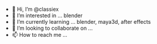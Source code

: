 - 👋 Hi, I’m @classiex
- 👀 I’m interested in ... blender
- 🌱 I’m currently learning ... blender, maya3d, after effects
- 💞️ I’m looking to collaborate on ...
- 📫 How to reach me ...

<!---
classiex/classiex is a ✨ special ✨ repository because its `README.md` (this file) appears on your GitHub profile.
You can click the Preview link to take a look at your changes.
--->
